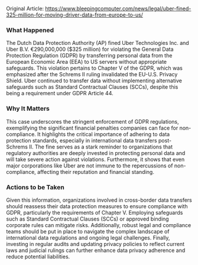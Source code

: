 Original Article: https://www.bleepingcomputer.com/news/legal/uber-fined-325-million-for-moving-driver-data-from-europe-to-us/

### What Happened

The Dutch Data Protection Authority (AP) fined Uber Technologies Inc. and Uber B.V. €290,000,000 ($325 million) for violating the General Data Protection Regulation (GDPR) by transferring personal data from the European Economic Area (EEA) to US servers without appropriate safeguards. This violation pertains to Chapter V of the GDPR, which was emphasized after the Schrems II ruling invalidated the EU-U.S. Privacy Shield. Uber continued to transfer data without implementing alternative safeguards such as Standard Contractual Clauses (SCCs), despite this being a requirement under GDPR Article 44.

### Why It Matters

This case underscores the stringent enforcement of GDPR regulations, exemplifying the significant financial penalties companies can face for non-compliance. It highlights the critical importance of adhering to data protection standards, especially in international data transfers post-Schrems II. The fine serves as a stark reminder to organizations that regulatory authorities are deeply invested in protecting personal data and will take severe action against violations. Furthermore, it shows that even major corporations like Uber are not immune to the repercussions of non-compliance, affecting their reputation and financial standing.

### Actions to be Taken

Given this information, organizations involved in cross-border data transfers should reassess their data protection measures to ensure compliance with GDPR, particularly the requirements of Chapter V. Employing safeguards such as Standard Contractual Clauses (SCCs) or approved binding corporate rules can mitigate risks. Additionally, robust legal and compliance teams should be put in place to navigate the complex landscape of international data regulations and ongoing legal challenges. Finally, investing in regular audits and updating privacy policies to reflect current laws and judicial rulings can further enhance data privacy adherence and reduce potential liabilities.